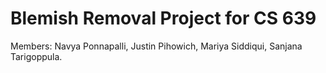 # Blemish Removal Project for CS 639
Members: Navya Ponnapalli, Justin Pihowich, Mariya Siddiqui, Sanjana Tarigoppula.
